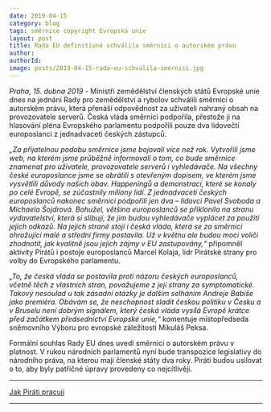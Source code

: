 ```yaml
---
date: 2019-04-15
category: blog
tags: směrnice copyright Evropská unie
layout: post
title: Rada EU definitivně schválila směrnici o autorském právu
author: 
authorId:  
image: posts/2019-04-15-rada-eu-schvalila-smernici.jpg
---
```

*Praha, 15. dubna 2019* - Ministři zemědělství členských států Evropské unie dnes na jednání Rady pro zemědělství a rybolov schválili směrnici o autorském právu, která přenáší odpovědnost za uživateli nahraný obsah na provozovatele serverů. Česká vláda směrnici podpořila, přestože ji na hlasování pléna Evropského parlamentu podpořili pouze dva lidovečtí europoslanci z jednadvaceti českých zástupců.

*„Za přijatelnou podobu směrnice jsme bojovali více než rok. Vytvořili jsme web, na kterém jsme průběžně informovali o tom, co bude směrnice znamenat pro uživatele, provozovatele serverů i vyhledávače. Na všechny české europoslance jsme se obrátili s otevřeným dopisem, ve kterém jsme vysvětlili důvody našich obav. Happeningů a demonstrací, které se konaly po celé Evropě, se zúčastnily miliony lidí. Z jednadvaceti českých europoslanců nakonec směrnici podpořili jen dva – lidovci Pavel Svoboda a Michaela Šojdrová. Bohužel, většina europoslanců se přiklonila na stranu vydavatelství, která si slibují, že jim budou vyhledávače vyplácet za použití jejich odkazů. Na jejich straně stojí i česká vláda, která se za směrnici ohrožující malé a střední firmy postavila. Už v květnu ale budou moci voliči zhodnotit, jak kvalitně jsou jejich zájmy v EU zastupovány,“* připomněl aktivity Pirátů i postoje europoslanců Marcel Kolaja, lídr Pirátské strany pro volby do Evropského parlamentu.

*„To, že česká vláda se postavila proti názoru českých europoslanců, včetně těch z vlastních stran, považujeme z její strany za symptomatické. Takový nesoulad u tak zásadní otázky je dalším selháním Andreje Babiše jako premiéra. Obávám se, že neschopnost sladit českou politiku v Česku a v Bruselu není dobrým signálem, který česká vláda vysílá Evropě krátce před začátkem předsednictví Evropské unie,“* komentuje místopředseda sněmovního Výboru pro evropské záležitosti Mikuláš Peksa.

Formální souhlas Rady EU dnes uvedl směrnici o autorském právu v platnost. V rukou národních parlamentů nyní bude transpozice legislativy do národního práva, na kterou mají členské státy dva roky. Piráti budou usilovat o to, aby byly patřičné úpravy provedeny co nejcitlivěji.

---

[Jak Piráti pracují](www.piratipracuji.cz.)

---
